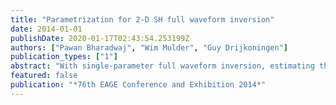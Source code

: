 ```yaml
---
title: "Parametrization for 2-D SH full waveform inversion"
date: 2014-01-01
publishDate: 2020-01-17T02:43:54.253199Z
authors: ["Pawan Bharadwaj", "Wim Mulder", "Guy Drijkoningen"]
publication_types: ["1"]
abstract: "With single-parameter full waveform inversion, estimating the inverse of the Hessian matrix will accelerate the convergence, but is computationally expensive. Therefore, an approximate Hessian, which is easier to compute, is often used. Similarly, in the case of multi-parameter full waveform inversion, the computation of the Hessian terms that contain derivatives with respect to more than one type of parameter, called cross-parameter Hessian terms, is not usually feasible. If the non-linear inverse problem is well-posed, then the result should be independent of the parametrization choice provided we start close to the global minimum. However, the choice of parametrization will affect the rate of convergence to the exact solution and the 'best' choice of parametrization is the one with the fastest rate. If the inverse problem is ill-posed the choice of parametrization introduces a bias towards a particular solution among the non-unique ones that explain the data. This obfuscates the search for the 'best' parametrization. We investigated parametrization choices for a 2-D SH experiment where only the reflected wavefield is recorded. Our numerical examples suggest that certain type of scatterers are better inverted by one parametrization choice than another due to the parametrization bias. Therefore, there is nothing like a 'best' parametrization in these single-component SH examples."
featured: false
publication: "*76th EAGE Conference and Exhibition 2014*"
---
```


